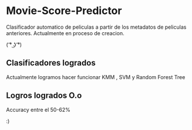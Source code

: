 # Movie-Score-Predictor

Clasificador automatico de peliculas a partir de los metadatos de peliculas anteriores.
Actualmente en proceso de creacion. 

( ͡° ͜ʖ ͡°)


## Clasificadores logrados

Actualmente logramos hacer funcionar KMM , SVM y Random Forest Tree

## Logros logrados O.o

Accuracy entre el 50-62%

:)